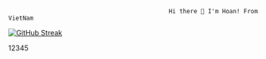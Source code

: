                                                  Hi there 👋 I'm Hoan! From VietNam
[![GitHub Streak](https://github-readme-streak-stats.herokuapp.com?user=manhhoan76&theme=radical&hide_border=true&date_format=M%20j%5B%2C%20Y%5D)](https://git.io/streak-stats)

12345
